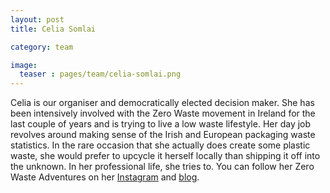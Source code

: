 ```yaml
---
layout: post
title: Celia Somlai

category: team

image:
  teaser : pages/team/celia-somlai.png
---
```


Celia is our organiser and democratically elected decision maker. She has been intensively involved with the Zero Waste movement in Ireland for the last couple of years and is trying to live a low waste lifestyle. Her day job revolves around making sense of the Irish and European packaging waste statistics. In the rare occasion that she actually does create some plastic waste, she would prefer to upcycle it herself locally than shipping it off into the unknown. In her professional life, she tries to. You can follow her Zero Waste Adventures on her [Instagram](https://www.instagram.com/zerowaste.adventures/) and [blog](http://www.celiasomlai.com).
